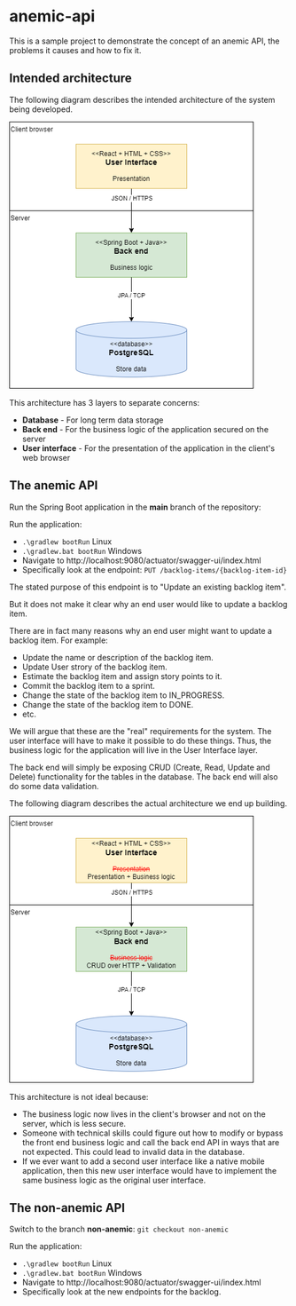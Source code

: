 # anemic-api

This is a sample project to demonstrate the concept of an anemic API, the problems it causes and how to fix it.

## Intended architecture

The following diagram describes the intended architecture of the system being developed.

![Intended architecture](/Documentation/Intended%20architecture.drawio.png)

This architecture has 3 layers to separate concerns:
 - **Database** - For long term data storage
 - **Back end** - For the business logic of the application secured on the server
 - **User interface** - For the presentation of the application in the client's web browser

## The anemic API

Run the Spring Boot application in the **main** branch of the repository:

Run the application:
- `.\gradlew bootRun` Linux
- `.\gradlew.bat bootRun` Windows
- Navigate to http://localhost:9080/actuator/swagger-ui/index.html
- Specifically look at the endpoint:
    `PUT /backlog-items/{backlog-item-id}`

The stated purpose of this endpoint is to "Update an existing backlog item".

But it does not make it clear why an end user would like to update a backlog item.

There are in fact many reasons why an end user might want to update a backlog item.
For example:
- Update the name or description of the backlog item.
- Update User strory of the backlog item.
- Estimate the backlog item and assign story points to it.
- Commit the backlog item to a sprint.
- Change the state of the backlog item to IN_PROGRESS.
- Change the state of the backlog item to DONE.
- etc.

We will argue that these are the "real" requirements for the system.
The user interface will have to make it possible to do these things.
Thus, the business logic for the application will live in the User Interface layer.

The back end will simply be exposing CRUD (Create, Read, Update and Delete) functionality
for the tables in the database. The back end will also do some data validation.

The following diagram describes the actual architecture we end up building.

![Anemic API](/Documentation/Anemic%20API.drawio.png)

This architecture is not ideal because:
- The business logic now lives in the client's browser and not on the server, which is less secure.
- Someone with technical skills could figure out how to modify or bypass the front end business logic and call the back end API in ways that are not expected. This could lead to invalid data in the database. 
- If we ever want to add a second user interface like a native mobile application, then this new user interface would have to implement the same business logic as the original user interface.

## The non-anemic API

Switch to the branch **non-anemic**:
`git checkout non-anemic`

Run the application:
- `.\gradlew bootRun` Linux
- `.\gradlew.bat bootRun` Windows
- Navigate to http://localhost:9080/actuator/swagger-ui/index.html
- Specifically look at the new endpoints for the backlog.

